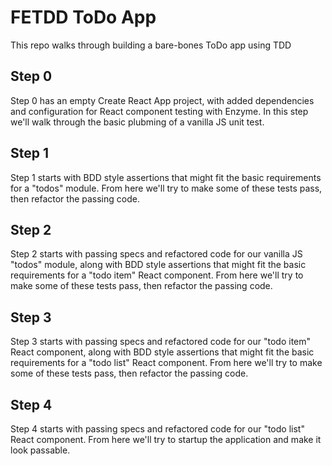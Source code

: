 # FETDD ToDo App

This repo walks through building a bare-bones ToDo app using TDD

## Step 0

Step 0 has an empty Create React App project, with added dependencies and configuration for React component testing with Enzyme.
In this step we'll walk through the basic plubming of a vanilla JS unit test.

## Step 1
Step 1 starts with BDD style assertions that might fit the basic requirements for a "todos" module. From here we'll try to make some of these tests pass, then refactor the passing code.

## Step 2
Step 2 starts with passing specs and refactored code for our vanilla JS "todos" module, along with BDD style assertions that might fit the basic requirements for a "todo item" React component.
From here we'll try to make some of these tests pass, then refactor the passing code.

## Step 3
Step 3 starts with passing specs and refactored code for our "todo item" React component, along with BDD style assertions that might fit the basic requirements for a "todo list" React component.
From here we'll try to make some of these tests pass, then refactor the passing code.

## Step 4
Step 4 starts with passing specs and refactored code for our "todo list" React component.
From here we'll try to startup the application and make it look passable.

